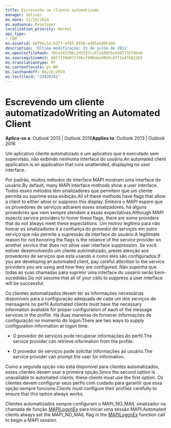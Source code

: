 ```yaml
---
title: Escrevendo um cliente automatizado
manager: soliver
ms.date: 11/16/2014
ms.audience: Developer
localization_priority: Normal
api_type:
- COM
ms.assetid: b8f9ac1a-b377-4f83-8fb6-ed85ab9053d0
description: 'Última modificação: 23 de julho de 2011'
ms.openlocfilehash: f9ce3452bbc2d3297cc67168835a9387235746a8
ms.sourcegitcommit: 8657170d071f9bcf680aba50b9c07f2a4fb82283
ms.translationtype: MT
ms.contentlocale: pt-BR
ms.lasthandoff: 04/28/2019
ms.locfileid: "33439762"
---
```

# <a name="writing-an-automated-client"></a><span data-ttu-id="c3e4b-103">Escrevendo um cliente automatizado</span><span class="sxs-lookup"><span data-stu-id="c3e4b-103">Writing an Automated Client</span></span>

  
  
<span data-ttu-id="c3e4b-104">**Aplica-se a**: Outlook 2013 | Outlook 2016</span><span class="sxs-lookup"><span data-stu-id="c3e4b-104">**Applies to**: Outlook 2013 | Outlook 2016</span></span> 
  
<span data-ttu-id="c3e4b-105">Um aplicativo cliente automatizado é um aplicativo que é executado sem supervisão, não exibindo nenhuma interface do usuário.</span><span class="sxs-lookup"><span data-stu-id="c3e4b-105">An automated client application is an application that runs unattended, displaying no user interface.</span></span>
  
 <span data-ttu-id="c3e4b-106">Por padrão, muitos métodos de interface MAPI mostram uma interface do usuário.</span><span class="sxs-lookup"><span data-stu-id="c3e4b-106">By default, many MAPI interface methods show a user interface.</span></span> <span data-ttu-id="c3e4b-107">Todos esses métodos têm sinalizadores que permitem que um cliente permita ou suprime essa exibição.</span><span class="sxs-lookup"><span data-stu-id="c3e4b-107">All of these methods have flags that allow a client to either allow or suppress this display.</span></span> <span data-ttu-id="c3e4b-108">Embora o MAPI espere que os provedores de serviços adcarem esses sinalizadores, há alguns provedores que nem sempre atendem a essas expectativas.</span><span class="sxs-lookup"><span data-stu-id="c3e4b-108">Although MAPI expects service providers to honor these flags, there are some providers that do not always meet these expectations.</span></span> <span data-ttu-id="c3e4b-109">Um motivo legítimo para não honrar os sinalizadores é a confiança do provedor de serviços em outro serviço que não permite a supressão da interface do usuário.</span><span class="sxs-lookup"><span data-stu-id="c3e4b-109">A legitimate reason for not honoring the flags is the reliance of the service provider on another service that does not allow user interface suppression.</span></span> <span data-ttu-id="c3e4b-110">Se você estiver desenvolvendo um cliente automatizado, preste atenção aos provedores de serviços que está usando e como eles são configurados.</span><span class="sxs-lookup"><span data-stu-id="c3e4b-110">If you are developing an automated client, pay careful attention to the service providers you are using and how they are configured.</span></span> <span data-ttu-id="c3e4b-111">Não suponha que todas as suas chamadas para suprimir uma interface do usuário serão bem-sucedidas.</span><span class="sxs-lookup"><span data-stu-id="c3e4b-111">Do not assume that all of your calls to suppress a user interface will be successful.</span></span> 
  
<span data-ttu-id="c3e4b-112">Os clientes automatizados devem ter as informações necessárias disponíveis para a configuração adequada de cada um dos serviços de mensagens no perfil.</span><span class="sxs-lookup"><span data-stu-id="c3e4b-112">Automated clients must have the necessary information available for proper configuration of each of the message services in the profile.</span></span> <span data-ttu-id="c3e4b-113">Há duas maneiras de fornecer informações de configuração no momento do logon:</span><span class="sxs-lookup"><span data-stu-id="c3e4b-113">There are two ways to supply configuration information at logon time:</span></span>
  
- <span data-ttu-id="c3e4b-114">O provedor de serviços pode recuperar informações do perfil.</span><span class="sxs-lookup"><span data-stu-id="c3e4b-114">The service provider can retrieve information from the profile.</span></span>
    
- <span data-ttu-id="c3e4b-115">O provedor de serviços pode solicitar informações ao usuário.</span><span class="sxs-lookup"><span data-stu-id="c3e4b-115">The service provider can prompt the user for information.</span></span> 
    
<span data-ttu-id="c3e4b-116">Como a segunda opção não está disponível para clientes automatizados, esses clientes devem usar a primeira opção.</span><span class="sxs-lookup"><span data-stu-id="c3e4b-116">Since the second option is unavailable to automated clients, these clients must use the first option.</span></span> <span data-ttu-id="c3e4b-117">Os clientes devem configurar seus perfis com cuidado para garantir que essa opção sempre funcione.</span><span class="sxs-lookup"><span data-stu-id="c3e4b-117">Clients must configure their profiles carefully to ensure that this option always works.</span></span>
  
<span data-ttu-id="c3e4b-118">Clientes automatizados sempre configuram o MAPI_NO_MAIL sinalizador na chamada de função [MAPILogonEx](mapilogonex.md) para iniciar uma sessão MAPI.</span><span class="sxs-lookup"><span data-stu-id="c3e4b-118">Automated clients always set the MAPI_NO_MAIL flag in the [MAPILogonEx](mapilogonex.md) function call to begin a MAPI session.</span></span> 
  

